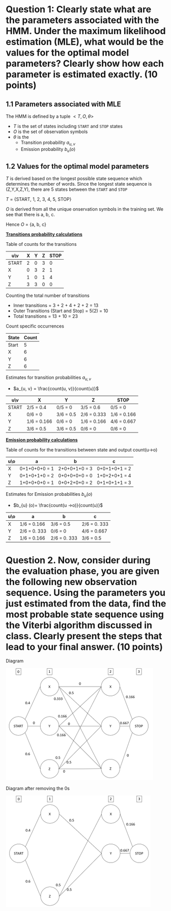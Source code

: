 # Question 1: Clearly state what are the parameters associated with the HMM. Under the maximum likelihood estimation (MLE), what would be the values for the optimal model parameters? Clearly show how each parameter is estimated exactly. (10 points)

## 1.1 Parameters associated with MLE

The HMM is defined by a tuple $<T, O, \theta>$

- $T$ is the set of states including `START` and `STOP` states
- $O$ is the set of observation symbols
- $\theta$ is the 
  - Transition probability $a_{u, v}$
  - Emission probability $b_{u}(o)$

## 1.2 Values for the optimal model parameters

$T$ is derived based on the longest possible state sequence which determines the number of words. Since the longest state sequence is (Z,Y,X,Z,Y), there are 5 states between the `START` and `STOP` 

$T$  = {START, 1, 2, 3, 4, 5, STOP}

$O$ is derived from all the unique onservation symbols in the training set. We see that there is a, b, c.

Hence $O$ = {a, b, c}

<u>**Transitions probability calculations**</u>

Table of counts for the transitions

| u\v   | X    | Y    | Z    | STOP |
| ----- | ---- | ---- | ---- | ---- |
| START | 2    | 0    | 3    | 0    |
| X     | 0    | 3    | 2    | 1    |
| Y     | 1    | 0    | 1    | 4    |
| Z     | 3    | 3    | 0    | 0    |

Counting the total number of transitions 

- Inner transitions = 3 + 2 + 4 + 2 + 2 = 13
- Outer Transitions (Start and Stop) = 5(2) = 10
- Total transitions = 13 + 10 = 23

Count specific occurrences

| State | Count |
| ----- | ----- |
| Start | 5     |
| X     | 6     |
| Y     | 6     |
| Z     | 6     |

Estimates for transition probabilities $a_{u, v}$

- $a_{u, v} = \frac{count(u, v)}{count(u)}$ 

| u\v   | X           | Y         | Z           | STOP        |
| ----- | ----------- | --------- | ----------- | ----------- |
| START | 2/5 = 0.4   | 0/5 = 0   | 3/5 = 0.6   | 0/5 = 0     |
| X     | 0/6 = 0     | 3/6 = 0.5 | 2/6 = 0.333 | 1/6 = 0.166 |
| Y     | 1/6 = 0.166 | 0/6 = 0   | 1/6 = 0.166 | 4/6 = 0.667 |
| Z     | 3/6 = 0.5   | 3/6 = 0.5 | 0/6 = 0     | 0/6 = 0     |

<u>**Emission probability calculations**</u>

Table of counts for the transitions between state and output count(u→o)

| u\o  | a             | b             | c             |
| ---- | ------------- | ------------- | ------------- |
| X    | 0+1+0+0+0 = 1 | 2+0+0+1+0 = 3 | 0+0+1+0+1 = 2 |
| Y    | 0+1+0+1+0 = 2 | 0+0+0+0+0 = 0 | 1+0+2+0+1 = 4 |
| Z    | 1+0+0+0+0 = 1 | 0+0+2+0+0 = 2 | 0+1+0+1+1 = 3 |



Estimates for Emission probabilities $b_{u} (o)$

- $b_{u} (o)= \frac{count(u ->o)}{count(u)}$ 

| u\o  | a            | b            | c            |
| ---- | ------------ | ------------ | ------------ |
| X    | 1/6 = 0.166  | 3/6 = 0.5    | 2/6 = 0. 333 |
| Y    | 2/6 = 0. 333 | 0/6 = 0      | 4/6 = 0.667  |
| Z    | 1/6 = 0.166  | 2/6 = 0. 333 | 3/6 = 0.5    |



# Question 2. Now, consider during the evaluation phase, you are given the following new observation sequence. Using the parameters you just estimated from the data, find the most probable state sequence using the Viterbi algorithm discussed in class. Clearly present the steps that lead to your final answer. (10 points)

Diagram 

<img src="assets/01_qn2.PNG" style="zoom:50%;" />

Diagram after removing the 0s

<img src="assets/02_qn2.PNG" style="zoom:50%;" />



